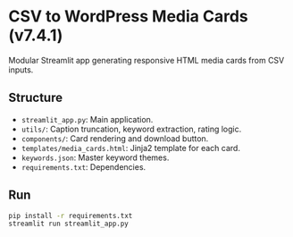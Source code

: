 # CSV to WordPress Media Cards (v7.4.1)

Modular Streamlit app generating responsive HTML media cards from CSV inputs.

## Structure
- `streamlit_app.py`: Main application.
- `utils/`: Caption truncation, keyword extraction, rating logic.
- `components/`: Card rendering and download button.
- `templates/media_cards.html`: Jinja2 template for each card.
- `keywords.json`: Master keyword themes.
- `requirements.txt`: Dependencies.

## Run
```bash
pip install -r requirements.txt
streamlit run streamlit_app.py
```
